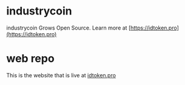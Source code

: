 # industrycoin

industrycoin Grows Open Source. Learn more at [https://idtoken.pro](https://idtoken.pro)



# web repo
This is the website that is live at [idtoken.pro](https://idtoken.pro)

